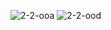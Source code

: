 ![2-2-ooa](https://github.com/xavier1104/4-2/assets/18095263/d36cd63f-2ccd-496c-bc11-2837bba570a8)
![2-2-ood](https://github.com/xavier1104/4-2/assets/18095263/0fe14e45-720e-4cd2-8378-8f9d49a27279)
